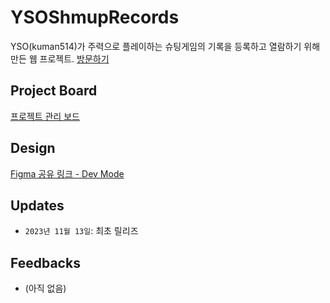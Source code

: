 # YSOShmupRecords
YSO(kuman514)가 주력으로 플레이하는 슈팅게임의 기록을 등록하고 열람하기 위해 만든 웹 프로젝트.
[방문하기](https://yso-shmup-records.vercel.app)

## Project Board
[프로젝트 관리 보드](https://github.com/users/kuman514/projects/2)

## Design
[Figma 공유 링크 - Dev Mode](https://www.figma.com/file/ufvkXsisZzY2xRqf5hS11H/YSOShmupRecords?type=design&node-id=0%3A1&mode=dev)

## Updates
- `2023년 11월 13일`: 최초 릴리즈

## Feedbacks
- (아직 없음)
